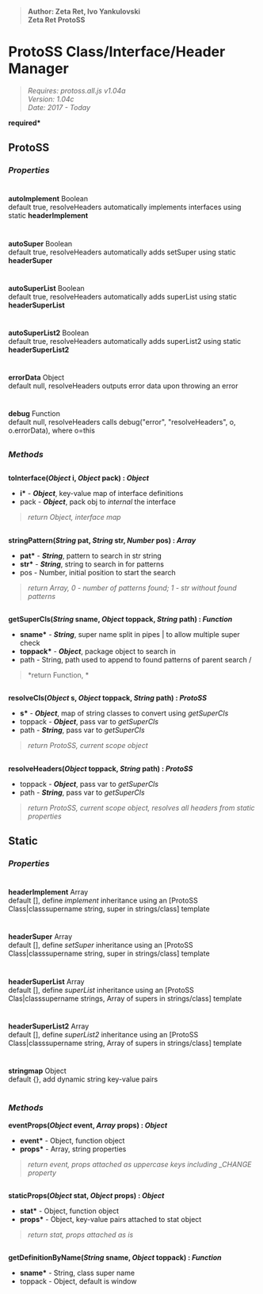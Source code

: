 > __Author: Zeta Ret, Ivo Yankulovski__  
> __Zeta Ret ProtoSS__  
# ProtoSS Class/Interface/Header Manager  
> *Requires: protoss.all.js v1.04a*  
> *Version: 1.04c*  
> *Date: 2017 - Today*  

__required*__

## ProtoSS  

### *Properties*  

#
__autoImplement__ Boolean  
default true, resolveHeaders automatically implements interfaces using static __headerImplement__  
#
__autoSuper__ Boolean  
default true, resolveHeaders automatically adds setSuper using static __headerSuper__  
#
__autoSuperList__ Boolean  
default true, resolveHeaders automatically adds superList using static __headerSuperList__  
#
__autoSuperList2__ Boolean  
default true, resolveHeaders automatically adds superList2 using static __headerSuperList2__  
#
__errorData__ Object  
default null, resolveHeaders outputs error data upon throwing an error  
#
__debug__ Function  
default null, resolveHeaders calls debug("error", "resolveHeaders", o, o.errorData), where o=this  

##
### *Methods*  
##

__toInterface(*Object* i, *Object* pack) : *Object*__  
- __i*__ - __*Object*__, key-value map of interface definitions  
- pack - __*Object*__, pack obj to *internal* the interface  
> *return Object, interface map* 

##
__stringPattern(*String* pat, *String* str, *Number* pos) : *Array*__  
- __pat*__ - __*String*__, pattern to search in str string  
- __str*__ - __*String*__, string to search in for patterns  
- pos - Number, initial position to start the search  
> *return Array, 0 - number of patterns found; 1 - str without found patterns*

##
__getSuperCls(*String* sname, *Object* toppack, *String* path) : *Function*__  
- __sname*__ - __*String*__, super name split in pipes | to allow multiple super check  
- __toppack*__ - __*Object*__, package object to search in  
- path - String, path used to append to found patterns of parent search /  
> *return Function, *

##
__resolveCls(*Object* s, *Object* toppack, *String* path) : *ProtoSS*__  
- __s*__ - __*Object*__, map of string classes to convert using *getSuperCls*  
- toppack - __*Object*__, pass var to *getSuperCls*  
- path - __*String*__, pass var to *getSuperCls*  
> *return ProtoSS, current scope object*

##
__resolveHeaders(*Object* toppack, *String* path) : *ProtoSS*__  
- toppack - __*Object*__, pass var to *getSuperCls*  
- path - __*String*__, pass var to *getSuperCls*  
> *return ProtoSS, current scope object, resolves all headers from static properties*


## Static  

### *Properties*  

#
__headerImplement__ Array  
default [], define *implement* inheritance using an [ProtoSS Class|classsupername string, super in strings/class] template  
#
__headerSuper__  Array  
default [], define *setSuper* inheritance using an [ProtoSS Class|classsupername string, super in strings/class] template  
#
__headerSuperList__  Array  
default [], define *superList* inheritance using an [ProtoSS Clas|classsupername strings, Array of supers in strings/class] template  
#
__headerSuperList2__  Array  
default [], define *superList2* inheritance using an [ProtoSS Class|classsupername string, Array of supers in strings/class] template  
#
__stringmap__  Object  
default {}, add dynamic string key-value pairs  
#

### *Methods*  

__eventProps(*Object* event, *Array* props) : *Object*__  
- __event*__ - Object, function object  
- __props*__ - Array, string properties  
> *return event, props attached as uppercase keys including _CHANGE property*

##
__staticProps(*Object* stat, *Object* props) : *Object*__  
- __stat*__ - Object, function object  
- __props*__ - Object, key-value pairs attached to stat object  
> *return stat, props attached as is*

##
__getDefinitionByName(*String* sname, *Object* toppack) : *Function*__  
- __sname*__ - String, class super name  
- toppack - Object, default is window  
